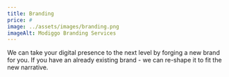 ```yaml
---
title: Branding
price: #
image: ../assets/images/branding.png
imageAlt: Modiggo Branding Services
---
```


We can take your digital presence to the next level by forging a new brand for you. If you have an already existing brand - we can re-shape it to fit the new narrative.
